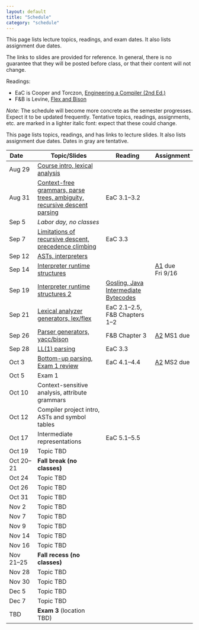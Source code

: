 ```yaml
---
layout: default
title: "Schedule"
category: "schedule"
---
```


This page lists lecture topics, readings, and exam dates.  It also lists assignment due dates.

The links to slides are provided for reference.  In general, there is no
guarantee that they will be posted before class, or that their content
will not change.

Readings:

* EaC is Cooper and Torczon, [Engineering a Compiler (2nd
  Ed.)](https://www.elsevier.com/books/engineering-a-compiler/cooper/978-0-12-088478-0)
* F&amp;B is Levine, [Flex and Bison](https://www.oreilly.com/library/view/flex-bison/9780596805418/)

*Note*: The schedule will become more concrete as the semester
progresses. Expect it to be updated frequently.  Tentative topics,
readings, assignments, etc. are marked <span class="tentative">in
a lighter italic font</span>: expect that these could change.

This page lists topics, readings, and has links to lecture slides.
It also lists assignment due dates.  Dates <span class="tentative">in
gray</span> are tentative.

Date&nbsp;&nbsp;&nbsp;&nbsp;&nbsp; | Topic/Slides | Reading | Assignment
------------------ | ------------ | ------- | ----------
Aug 29 | [Course intro, lexical analysis](lectures/lecture01-public.pdf) |  | 
Aug 31 | [Context-free grammars, parse trees, ambiguity, recursive descent parsing](lectures/lecture02-public.pdf) | EaC 3.1–3.2 | 
Sep 5 | *Labor day, no classes* |  | 
Sep 7 | [Limitations of recursive descent, precedence climbing](lectures/lecture03-public.pdf) | EaC 3.3 | 
Sep 12 | [ASTs, interpreters](lectures/lecture04-public.pdf) |  | 
Sep 14 | [Interpreter runtime structures](lectures/lecture05-public.pdf) |  | [A1](assign/assign01.html) due<br>Fri 9/16
Sep 19 | [Interpreter runtime structures 2](lectures/lecture06-public.pdf) | [Gosling, Java Intermediate Bytecodes](https://dl.acm.org/doi/pdf/10.1145/202529.202541) | 
Sep 21 | [Lexical analyzer generators, lex/flex](lectures/lecture07-public.pdf) | EaC 2.1–2.5, F&amp;B Chapters 1–2 | 
Sep 26 | [Parser generators, yacc/bison](lectures/lecture08-public.pdf) | F&amp;B Chapter 3 | [A2](assign/assign02.html) MS1 due
Sep 28 | [LL(1) parsing](lectures/lecture09-public.pdf) | EaC 3.3 | 
Oct 3 | [Bottom-up parsing, Exam 1 review](lectures/lecture10-public.pdf) | EaC 4.1–4.4 | [A2](assign/assign02.html) MS2 due
Oct 5 | Exam 1 |  | 
Oct 10 | <span class='tentative'>Context-sensitive analysis, attribute grammars</span> |  | 
Oct 12 | <span class='tentative'>Compiler project intro, ASTs and symbol tables</span> |  | 
Oct 17 | <span class='tentative'>Intermediate representations</span> | <span class='tentative'>EaC 5.1–5.5</span> | 
Oct 19 | <span class='tentative'>Topic TBD</span> |  | 
Oct 20–21 | **Fall break (no classes)** |  | 
Oct 24 | <span class='tentative'>Topic TBD</span> |  | 
Oct 26 | <span class='tentative'>Topic TBD</span> |  | 
Oct 31 | <span class='tentative'>Topic TBD</span> |  | 
Nov 2 | <span class='tentative'>Topic TBD</span> |  | 
Nov 7 | <span class='tentative'>Topic TBD</span> |  | 
Nov 9 | <span class='tentative'>Topic TBD</span> |  | 
Nov 14 | <span class='tentative'>Topic TBD</span> |  | 
Nov 16 | <span class='tentative'>Topic TBD</span> |  | 
Nov 21–25 | **Fall recess (no classes)** |  | 
Nov 28 | <span class='tentative'>Topic TBD</span> |  | 
Nov 30 | <span class='tentative'>Topic TBD</span> |  | 
Dec 5 | <span class='tentative'>Topic TBD</span> |  | 
Dec 7 | <span class='tentative'>Topic TBD</span> |  | 
TBD | **Exam 3** (location TBD) |  | 
